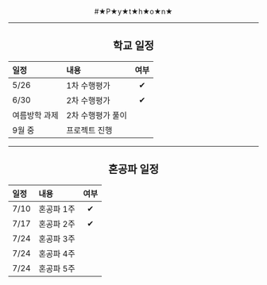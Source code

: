 <div align = "center">

#★P★y★t★h★o★n★

------
## 학교 일정
|일정|내용|여부|
|:--|:--|:--:|
|5/26|1차 수행평가|✔|
|6/30|2차 수행평가|✔|
|여름방학 과제|2차 수행평가 풀이||
|9월 중|프로젝트 진행||

------
  
## 혼공파 일정
|일정|내용|여부|
|:--|:--|:--:|
|7/10|혼공파 1주|✔|
|7/17|혼공파 2주|✔|
|7/24|혼공파 3주||
|7/24|혼공파 4주||
|7/24|혼공파 5주||
